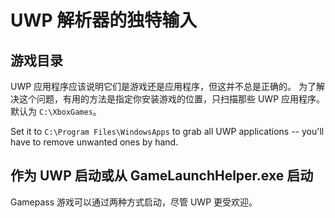 # UWP 解析器的独特输入

## 游戏目录

UWP 应用程序应该说明它们是游戏还是应用程序，但这并不总是正确的。 为了解决这个问题，有用的方法是指定你安装游戏的位置，只扫描那些 UWP 应用程序。 默认为 `C:\XboxGames`。

Set it to `C:\Program Files\WindowsApps` to grab all UWP applications -- you'll have to remove unwanted ones by hand.

## 作为 UWP 启动或从 GameLaunchHelper.exe 启动

Gamepass 游戏可以通过两种方式启动，尽管 UWP 更受欢迎。
